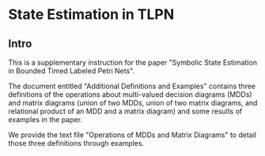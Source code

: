 # State Estimation in TLPN
Intro
----
This is a supplementary instruction for the paper "Symbolic State Estimation in Bounded Timed Labeled Petri Nets".

The document entitled "Additional Definitions and Examples" contains three definitions of the operations about multi-valued decision diagrams (MDDs) and matrix diagrams (union of two MDDs, union of two matrix diagrams, and relational product of an MDD and a matrix diagram) and some results of examples in the paper.

We provide the text file "Operations of MDDs and Matrix Diagrams" to detail those three definitions through examples.
